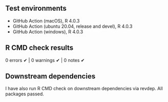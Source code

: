 ## Test environments
* GitHub Action (macOS), R 4.0.3
* GitHub Action (ubuntu 20.04, release and devel), R 4.0.3
* GitHub Action (windows), R 4.0.3

## R CMD check results
0 errors ✔ | 0 warnings ✔ | 0 notes ✔

## Downstream dependencies
I have also run R CMD check on downstream dependencies via revdep. All packages passed.
